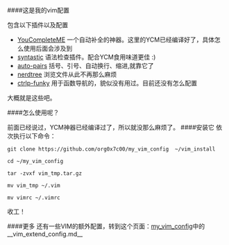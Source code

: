 ####这是我的vim配置

包含以下插件以及配置

- [YouCompleteME](https://github.com/Valloric/YouCompleteMe) 一个自动补全的神器。这里的YCM已经编译好了，具体怎么使用后面会涉及到
- [syntastic](https://github.com/Valloric/YouCompleteMe) 语法检查插件。配合YCM食用味道更佳 :)
- [auto-pairs](https://github.com/jiangmiao/auto-pairs) 括号、引号、自动换行、缩进,就靠它了
- [nerdtree](https://github.com/scrooloose/nerdtree) 浏览文件从此不再那么麻烦 
- [ctrlp-funky](https://github.com/tacahiroy/ctrlp-funky) 用于函数导航的，貌似没有用过。目前还没有怎么配置

大概就是这些吧。

####怎么使用呢？

前面已经说过，YCM神器已经编译过了，所以就没那么麻烦了。
####安装它
依次执行以下命令：

``````
git clone https://github.com/org0x7c00/my_vim_config  ~/vim_install

cd ~/my_vim_config

tar -zvxf vim_tmp.tar.gz

mv vim_tmp ~/.vim

mv vimrc ~/.vimrc
``````

收工！

####更多
还有一些VIM的额外配置，转到这个页面：[my_vim_config](https://github.com/org0x7c00/my_vim_config)中的__vim_extend_config.md__
